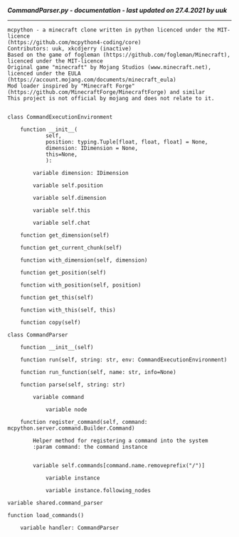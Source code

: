 ***CommandParser.py - documentation - last updated on 27.4.2021 by uuk***
___

    mcpython - a minecraft clone written in python licenced under the MIT-licence 
    (https://github.com/mcpython4-coding/core)
    Contributors: uuk, xkcdjerry (inactive)
    Based on the game of fogleman (https://github.com/fogleman/Minecraft), licenced under the MIT-licence
    Original game "minecraft" by Mojang Studios (www.minecraft.net), licenced under the EULA
    (https://account.mojang.com/documents/minecraft_eula)
    Mod loader inspired by "Minecraft Forge" (https://github.com/MinecraftForge/MinecraftForge) and similar
    This project is not official by mojang and does not relate to it.


    class CommandExecutionEnvironment

        function __init__(
                self,
                position: typing.Tuple[float, float, float] = None,
                dimension: IDimension = None,
                this=None,
                ):

            variable dimension: IDimension

            variable self.position

            variable self.dimension

            variable self.this

            variable self.chat

        function get_dimension(self)

        function get_current_chunk(self)

        function with_dimension(self, dimension)

        function get_position(self)

        function with_position(self, position)

        function get_this(self)

        function with_this(self, this)

        function copy(self)

    class CommandParser

        function __init__(self)

        function run(self, string: str, env: CommandExecutionEnvironment)

        function run_function(self, name: str, info=None)

        function parse(self, string: str)

            variable command

                variable node

        function register_command(self, command: mcpython.server.command.Builder.Command)
            
            Helper method for registering a command into the system
            :param command: the command instance


            variable self.commands[command.name.removeprefix("/")]

                variable instance

                variable instance.following_nodes

    variable shared.command_parser

    function load_commands()

        variable handler: CommandParser